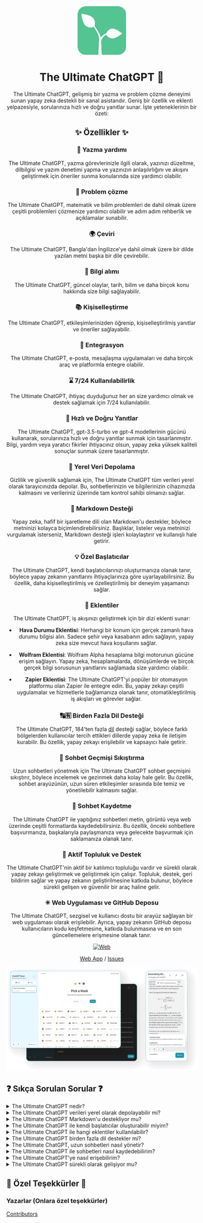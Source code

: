 <div align="center">
<img src="./docs/images/icon.png" alt="The Ultimate ChatGPT İkonu"/>

<h1 align="center">The Ultimate ChatGPT 🌟</h1>

The Ultimate ChatGPT, gelişmiş bir yazma ve problem çözme deneyimi sunan yapay zeka destekli bir sanal asistandır. Geniş bir özellik ve eklenti yelpazesiyle, sorularınıza hızlı ve doğru yanıtlar sunar. İşte yeteneklerinin bir özeti:

## ✨ Özellikler ✨

### 📝 Yazma yardımı
The Ultimate ChatGPT, yazma görevlerinizle ilgili olarak, yazınızı düzeltme, dilbilgisi ve yazım denetimi yapma ve yazınızın anlaşılırlığını ve akışını geliştirmek için öneriler sunma konularında size yardımcı olabilir.

### 💭 Problem çözme
The Ultimate ChatGPT, matematik ve bilim problemleri de dahil olmak üzere çeşitli problemleri çözmenize yardımcı olabilir ve adım adım rehberlik ve açıklamalar sunabilir.

### 🌍 Çeviri
The Ultimate ChatGPT, Bangla'dan İngilizce'ye dahil olmak üzere bir dilde yazılan metni başka bir dile çevirebilir.

### 📑 Bilgi alımı
The Ultimate ChatGPT, güncel olaylar, tarih, bilim ve daha birçok konu hakkında size bilgi sağlayabilir.

### 📚 Kişiselleştirme
The Ultimate ChatGPT, etkileşimlerinizden öğrenip, kişiselleştirilmiş yanıtlar ve öneriler sağlayabilir.

### 📎 Entegrasyon
The Ultimate ChatGPT, e-posta, mesajlaşma uygulamaları ve daha birçok araç ve platformla entegre olabilir.

### ⌛ 7/24 Kullanılabilirlik
The Ultimate ChatGPT, ihtiyaç duyduğunuz her an size yardımcı olmak ve destek sağlamak için 7/24 kullanılabilir.

### 🚀 Hızlı ve Doğru Yanıtlar

The Ultimate ChatGPT, gpt-3.5-turbo ve gpt-4 modellerinin gücünü kullanarak, sorularınıza hızlı ve doğru yanıtlar sunmak için tasarlanmıştır. Bilgi, yardım veya yaratıcı fikirler ihtiyacınız olsun, yapay zeka yüksek kaliteli sonuçlar sunmak üzere tasarlanmıştır.

### 💾 Yerel Veri Depolama

Gizlilik ve güvenlik sağlamak için, The Ultimate ChatGPT tüm verileri yerel olarak tarayıcınızda depolar. Bu, sohbetlerinizin ve bilgilerinizin cihazınızda kalmasını ve verileriniz üzerinde tam kontrol sahibi olmanızı sağlar.

### 🔢 Markdown Desteği

Yapay zeka, hafif bir işaretleme dili olan Markdown'u destekler, böylece metninizi kolayca biçimlendirebilirsiniz. Başlıklar, listeler veya metninizi vurgulamak isterseniz, Markdown desteği işleri kolaylaştırır ve kullanışlı hale getirir.

### 💡 Özel Başlatıcılar

The Ultimate ChatGPT, kendi başlatıcılarınızı oluşturmanıza olanak tanır, böylece yapay zekanın yanıtlarını ihtiyaçlarınıza göre uyarlayabilirsiniz. Bu özellik, daha kişiselleştirilmiş ve özelleştirilmiş bir deneyim yaşamanızı sağlar.

### 🔆 Eklentiler

The Ultimate ChatGPT, iş akışınızı geliştirmek için bir dizi eklenti sunar:

- **Hava Durumu Eklentisi**: Herhangi bir konum için gerçek zamanlı hava durumu bilgisi alın. Sadece şehir veya kasabanın adını sağlayın, yapay zeka size mevcut hava koşullarını sağlar.

- **Wolfram Eklentisi**: Wolfram Alpha hesaplama bilgi motorunun gücüne erişim sağlayın. Yapay zeka, hesaplamalarda, dönüşümlerde ve birçok gerçek bilgi sorusunun yanıtlarını sağlamada size yardımcı olabilir.

- **Zapier Eklentisi**: The Ultimate ChatGPT'yi popüler bir otomasyon platformu olan Zapier ile entegre edin. Bu, yapay zekayı çeşitli uygulamalar ve hizmetlerle bağlamanıza olanak tanır, otomatikleştirilmiş iş akışları ve görevler sağlar.

### 🔠🈶 Birden Fazla Dil Desteği

The Ultimate ChatGPT, 184'ten fazla [dil](./SUPPORTED_LANGUAGES.md) desteği sağlar, böylece farklı bölgelerden kullanıcılar tercih ettikleri dillerde yapay zeka ile iletişim kurabilir. Bu özellik, yapay zekayı erişilebilir ve kapsayıcı hale getirir.

### 💬 Sohbet Geçmişi Sıkıştırma

Uzun sohbetleri yönetmek için The Ultimate ChatGPT sohbet geçmişini sıkıştırır, böylece incelemek ve gezinmek daha kolay hale gelir. Bu özellik, sohbet arayüzünün, uzun süren etkileşimler sırasında bile temiz ve yönetilebilir kalmasını sağlar.

### 📂 Sohbet Kaydetme

The Ultimate ChatGPT ile yaptığınız sohbetleri metin, görüntü veya web üzerinde çeşitli formatlarda kaydedebilirsiniz. Bu özellik, önceki sohbetlere başvurmanıza, başkalarıyla paylaşmanıza veya gelecekte başvurmak için saklamanıza olanak tanır.

### 🔑 Aktif Topluluk ve Destek

The Ultimate ChatGPT'nin aktif bir katılımcı topluluğu vardır ve sürekli olarak yapay zekayı geliştirmek ve geliştirmek için çalışır. Topluluk, destek, geri bildirim sağlar ve yapay zekanın geliştirilmesine katkıda bulunur, böylece sürekli gelişen ve güvenilir bir araç haline gelir.

### ✳ Web Uygulaması ve GitHub Deposu

The Ultimate ChatGPT, sezgisel ve kullanıcı dostu bir arayüz sağlayan bir web uygulaması olarak erişilebilir. Ayrıca, yapay zekanın GitHub deposu kullanıcıların kodu keşfetmesine, katkıda bulunmasına ve en son güncellemelere erişmesine olanak tanır.

[![Web][Web-image]][web-url]

[Web App](https://chatgpt.kiask.xyz/) / [Issues](https://github.com/ki-ask/The-Ultimate-ChatGPT/issues)

[web-url]: https://chatgpt.kiask.xyz
   
[download-url]: https://github.com/ki-ask/The-Ultimate-ChatGPT/releases

[Web-image]: https://img.shields.io/badge/Web-PWA-orange?logo=microsoftedge

![cover](./docs/images/cover.png)

</div>

## ❓ Sıkça Sorulan Sorular ❓

<details>
<summary>The Ultimate ChatGPT nedir?</summary>
The Ultimate ChatGPT, sorularınıza hızlı ve doğru yanıtlar sunan yapay zeka destekli bir sanal asistandır ve yazma ve problem çözme becerilerinizi geliştirmek için çeşitli özellik ve eklentiler sunar.
</details>

<details>
<summary>The Ultimate ChatGPT verileri yerel olarak depolayabilir mi?</summary>
Evet, The Ultimate ChatGPT, verileri yerel olarak tarayıcınızda depolayabilir ve gizlilik ve güvenlik sağlar.
</details>

<details>
<summary>The Ultimate ChatGPT Markdown'u destekliyor mu?</summary>
Evet, The Ultimate ChatGPT, metninizin biçimlendirilmesine ve zengin içerik oluşturmanıza olanak sağlayan Markdown'u destekler.
</details>

<details>
<summary>The Ultimate ChatGPT ile kendi başlatıcılar oluşturabilir miyim?</summary>
Evet, kendi başlatıcılarınızı oluşturabilir ve The Ultimate ChatGPT ile etkileşimlerinizi özelleştirebilirsiniz.
</details>

<details>
<summary>The Ultimate ChatGPT ile hangi eklentiler kullanılabilir?</summary>
The Ultimate ChatGPT, Hava Durumu, Wolfram ve Zapier gibi eklentiler sunar, bu da işinizi kolaylaştırır ve ek işlevsellik sağlar.
</details>

<details>
<summary>The Ultimate ChatGPT birden fazla dil destekler mi?</summary>
Evet, The Ultimate ChatGPT, birden fazla dilde yerleşik başlatıcılara sahiptir, böylece tercih ettiğiniz dilde iletişim kurabilirsiniz.
</details>

<details>
<summary>The Ultimate ChatGPT, uzun sohbetleri nasıl yönetir?</summary>
The Ultimate ChatGPT, uzun sohbetleri etkin bir şekilde yönetmek için sohbet geçmişini sıkıştırır ve sorunsuz bir deneyim sunar.
</details>

<details>
<summary>The Ultimate ChatGPT ile sohbetleri nasıl kaydedebilirim?</summary>
Evet, sohbetleri metin, görüntü veya web üzerinde kaydedebilirsiniz. KiAsk Paylaş özelliğini kullanarak önceki sohbetlere başvurabilir, başkalarıyla paylaşabilir veya gelecekte başvurmak için saklayabilirsiniz.
</details>

<details>
<summary>The Ultimate ChatGPT'ye nasıl erişebilirim?</summary>
The Ultimate ChatGPT bir web uygulaması olarak kullanılabilir ve destek ve ek özelliklere erişmek için GitHub deposuna erişebilirsiniz.
</details>

<details>
<summary>The Ultimate ChatGPT sürekli olarak gelişiyor mu?</summary>
Evet, The Ultimate ChatGPT, güncellemeler ve iyileştirmeler ile sürekli olarak gelişmektedir ve aktif bir katılımcı topluluğuna sahiptir.
</details>

## 🎉 Özel Teşekkürler 🎉

### Yazarlar (Onlara özel teşekkürler)

[Contributors](https://github.com/Yidadaa/ChatGPT-Next-Web/graphs/contributors)
